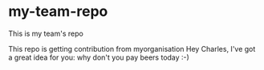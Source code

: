 my-team-repo
============

This is my team's repo

This repo is getting contribution from myorganisation
Hey Charles, I've got a great idea for you: why don't you pay beers today :-)
